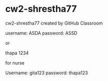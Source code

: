 # cw2-shrestha77
cw2-shrestha77 created by GitHub Classroom


username: ASDA
password: ASSD

or 

thapa
1234


for nurse


Username: gita123
password: thapa123
